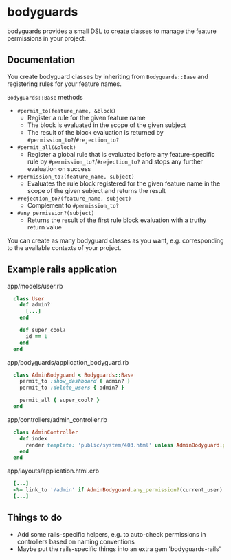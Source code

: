 bodyguards
==========

bodyguards provides a small DSL to create classes to manage the feature permissions in your project.

Documentation
-------------

You create bodyguard classes by inheriting from `Bodyguards::Base` and registering rules for your feature names.

`Bodyguards::Base` methods
* `#permit_to(feature_name, &block)`
  * Register a rule for the given feature name
  * The block is evaluated in the scope of the given subject
  * The result of the block evaluation is returned by `#permission_to?`/`#rejection_to?`
* `#permit_all(&block)`
  * Register a global rule that is evaluated before any feature-specific rule by `#permission_to?`/`#rejection_to?` and stops any further evaluation on success
* `#permission_to?(feature_name, subject)`
  * Evaluates the rule block registered for the given feature name in the scope of the given subject and returns the result
* `#rejection_to?(feature_name, subject)`
  * Complement to `#permission_to?`
* `#any_permission?(subject)`
  * Returns the result of the first rule block evaluation with a truthy return value

You can create as many bodyguard classes as you want, e.g. corresponding to the available contexts of your project.

Example rails application
-------------------

app/models/user.rb
```ruby
  class User
    def admin?
      [...]
    end

    def super_cool?
      id == 1
    end
  end
```

app/bodyguards/application_bodyguard.rb
```ruby
  class AdminBodyguard < Bodyguards::Base
    permit_to :show_dashboard { admin? }
    permit_to :delete_users { admin? }

    permit_all { super_cool? }
  end
```

app/controllers/admin_controller.rb
```ruby
  class AdminController
    def index
      render template: 'public/system/403.html' unless AdminBodyguard.permission_to?(:show_dashboard, current_user)
    end
  end
```

app/layouts/application.html.erb
```ruby
  [...]
  <%= link_to '/admin' if AdminBodyguard.any_permission?(current_user) %>
  [...]
```

Things to do
------------

* Add some rails-specific helpers, e.g. to auto-check permissions in controllers based on naming conventions
* Maybe put the rails-specific things into an extra gem 'bodyguards-rails'
